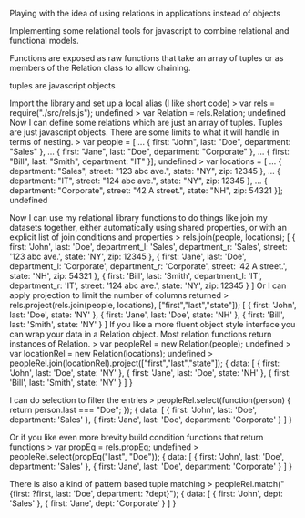 Playing with the idea of using relations in applications instead of objects

Implementing some relational tools for javascript to combine relational and 
functional models.

Functions are exposed as raw functions that take an array of tuples or
as members of the Relation class to allow chaining.

tuples are javascript objects


Import the library and set up a local alias (I like short code)
    > var rels = require("./src/rels.js");
    undefined
    > var Relation = rels.Relation;
    undefined
Now I can define some relations which are just an array of tuples.
Tuples are just javascript objects.  There are some limits to what it will handle in terms of nesting.
    > var people = [
    ...     { first: "John", last: "Doe", department: "Sales" },
    ...     { first: "Jane", last: "Doe", department: "Corporate" },
    ...     { first: "Bill", last: "Smith", department: "IT" }];
    undefined
    > var locations = [
    ...     { department: "Sales", street: "123 abc ave.", state: "NY", zip: 12345 },
    ...     { department: "IT", street: "124 abc ave.", state: "NY", zip: 12345 },
    ...     { department: "Corporate", street: "42 A street.", state: "NH", zip: 54321 }];
    undefined

Now I can use my relational library functions to do things like join my datasets together, either automatically using shared properties, or with an explicit list of join conditions and properties
    > rels.join(people, locations);
    [ { first: 'John',
        last: 'Doe',
        department_l: 'Sales',
        department_r: 'Sales',
        street: '123 abc ave.',
        state: 'NY',
        zip: 12345 },
      { first: 'Jane',
        last: 'Doe',
        department_l: 'Corporate',
        department_r: 'Corporate',
        street: '42 A street.',
        state: 'NH',
        zip: 54321 },
      { first: 'Bill',
        last: 'Smith',
        department_l: 'IT',
        department_r: 'IT',
        street: '124 abc ave.',
        state: 'NY',
        zip: 12345 } ]
Or I can apply projection to limit the number of columns returned
    > rels.project(rels.join(people, locations), ["first","last","state"]);
    [ { first: 'John',
        last: 'Doe',
        state: 'NY' },
      { first: 'Jane',
        last: 'Doe',
        state: 'NH' },
      { first: 'Bill',
        last: 'Smith',
        state: 'NY' } ]
If you like a more fluent object style interface you can wrap your data in a Relation object.  Most relation functions return instances of Relation.
    > var peopleRel = new Relation(people);
    undefined
    > var locationRel = new Relation(locations);
    undefined
    > peopleRel.join(locationRel).project(["first","last","state"]);
    { data: 
       [ { first: 'John',
           last: 'Doe',
           state: 'NY' },
         { first: 'Jane',
           last: 'Doe',
           state: 'NH' },
         { first: 'Bill',
           last: 'Smith',
           state: 'NY' } ] }

I can do selection to filter the entries
    > peopleRel.select(function(person) { return person.last === "Doe"; });
    { data: 
       [ { first: 'John',
           last: 'Doe',
           department: 'Sales' },
         { first: 'Jane',
           last: 'Doe',
           department: 'Corporate' } ] }

Or if you like even more brevity build condition functions that return functions
    > var propEq = rels.propEq;
    undefined
    > peopleRel.select(propEq("last", "Doe"));
    { data: 
       [ { first: 'John',
           last: 'Doe',
           department: 'Sales' },
         { first: 'Jane',
           last: 'Doe',
           department: 'Corporate' } ] }

There is also a kind of pattern based tuple matching
    > peopleRel.match("{first: ?first, last: 'Doe', department: ?dept}");
    { data: 
       [ { first: 'John', dept: 'Sales' },
         { first: 'Jane', dept: 'Corporate' } ] }
